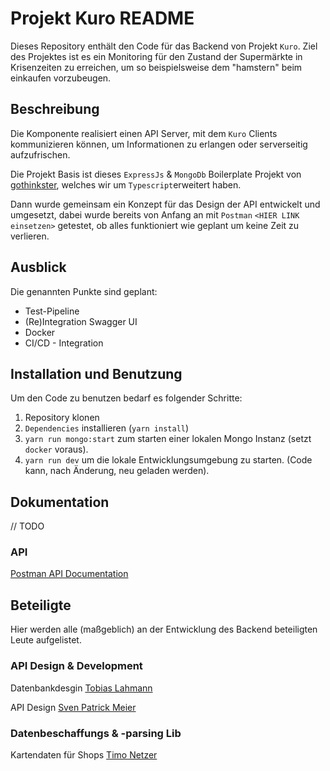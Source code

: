 # Projekt Kuro README

Dieses Repository enthält den Code für das Backend von Projekt `Kuro`.
Ziel des Projektes ist es ein Monitoring für den Zustand der Supermärkte in Krisenzeiten zu erreichen, um so beispielsweise dem "hamstern" beim einkaufen vorzubeugen.

## Beschreibung

Die Komponente realisiert einen API Server, mit dem `Kuro` Clients kommunizieren können, um Informationen zu erlangen oder serverseitig aufzufrischen.

Die Projekt Basis ist dieses `ExpressJs` & `MongoDb` Boilerplate Projekt von [gothinkster](./GoThinkster.md), welches wir um `Typescript`erweitert haben.

Dann wurde gemeinsam ein Konzept für das Design der API entwickelt und umgesetzt, dabei wurde bereits von Anfang an mit `Postman` `<HIER LINK einsetzen>` getestet, ob alles funktioniert wie geplant um keine Zeit zu verlieren.

## Ausblick

Die genannten Punkte sind geplant:

* Test-Pipeline
* (Re)Integration Swagger UI
* Docker
* CI/CD - Integration

## Installation und Benutzung

Um den Code zu benutzen bedarf es folgender Schritte:

1. Repository klonen
2. `Dependencies` installieren (`yarn install`)
3. `yarn run mongo:start` zum starten einer lokalen Mongo Instanz (setzt `docker` voraus).
4. `yarn run dev` um die lokale Entwicklungsumgebung zu starten. (Code kann, nach Änderung, neu geladen werden).

## Dokumentation

// TODO

### API
[Postman API Documentation](https://documenter.getpostman.com/view/4294690/SzS8rjyg?version=latest)

## Beteiligte

Hier werden alle (maßgeblich) an der Entwicklung des Backend beteiligten Leute aufgelistet.

### API Design & Development

Datenbankdesgin [Tobias Lahmann](https://github.com/tlahmann)

API Design [Sven Patrick Meier](https://github.com/svenpatrickmeier)

### Datenbeschaffungs & -parsing Lib

Kartendaten für Shops [Timo Netzer](https://github.com/exodiquas)
